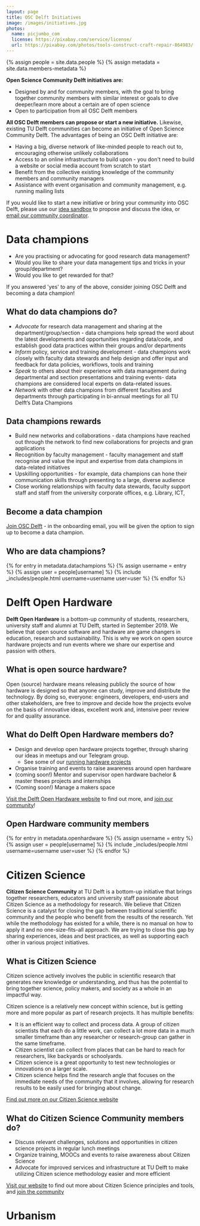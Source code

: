 ```yaml
---
layout: page
title: OSC Delft Initiatives
image: /images/initiatives.jpg
photos:
  name: picjumbo_com
  license: https://pixabay.com/service/license/
  url: https://pixabay.com/photos/tools-construct-craft-repair-864983/
---
```


{% assign people = site.data.people %}
{% assign metadata = site.data.members-metadata %}

**Open Science Community Delft initiatives are:**
- Designed by and for community members, with the goal to bring together community members with similar interest or goals to dive deeper/learn more about a certain are of open science
- Open to participation from all OSC Delft members

**All OSC Delft members can propose or start a new initiative.** Likewise, existing TU Delft communities can become an initiative of Open Science Community Delft. The advantages of being an OSC Delft initiative are:
- Having a big, diverse network of like-minded people to reach out to, encouraging otherwise unlikely collaborations
- Access to an online infrastructure to build upon - you don't need to build a website or social media account from scratch to start
- Benefit from the collective existing knowledge of the community members and community managers
- Assistance with event organisation and community management, e.g. running mailing lists

If you would like to start a new initiative or bring your community into OSC Delft, please use our [idea sandbox](https://github.com/osc-delft/ideas-and-plans) to propose and discuss the idea, or [email our community coordinator](mailto:openscience@tudelft.nl).

# Data champions

- Are you practising or advocating for good research data management?
- Would you like to share your data management tips and tricks in your group/department?
- Would you like to get rewarded for that?

If you answered 'yes' to any of the above, consider joining OSC Delft and becoming a data champion!

## What do data champions do?
- *Advocate* for research data management and sharing at the department/group/section - data champions help spread the word about the latest developments and opportunities regarding data/code, and establish good data practices within their groups and/or departments
- *Inform* policy, service and training development - data champions work closely with faculty data stewards and help design and offer input and feedback for data policies, workflows, tools and training
- *Speak* to others about their experience with data management during departmental and section presentations and training events- data champions are considered local experts on data-related issues.
- *Network* with other data champions from different faculties and departments through participating in bi-annual meetings for all TU Delft’s Data Champions

## Data champions rewards
- Build new networks and collaborations - data champions have reached out through the network to find new collaborations for projects and gran applications
- Recognition by faculty management - faculty management and staff recognise and value the input and expertise from data champions in data-related initiatives
- Upskilling opportunities - for example, data champions can hone their communication skills through presenting to a large, diverse audience
- Close working relationships with faculty data stewards, faculty support staff and staff from the university corporate offices, e.g. Library, ICT,


## Become a data champion
[Join OSC Delft](https://osc-delft.io/join) - in the onboarding email, you will be given the option to sign up to become a data champion.

## Who are data champions?

<div id = "datachampions" class="people">
{% for entry in metadata.datachampions %}
    {% assign username = entry %}
    {% assign user = people[username] %}
    {% include _includes/people.html username=username user=user %}
{% endfor %}
</div>

# Delft Open Hardware

**Delft Open Hardware** is a bottom-up community of students, researchers, university staff and alumni at TU Delft, started in September 2019. We believe that open source software and hardware are game changers in education, research and sustainability. This is why we work on open source hardware projects and run events where we share our expertise and passion with others.

## What is open source hardware?
Open (source) hardware means releasing publicly the source of how hardware is designed so that anyone can study, improve and distribute the technology. By doing so, everyone: engineers, developers, end-users and other stakeholders, are free to improve and decide how the projects evolve on the basis of innovative ideas,
excellent work and, intensive peer review for and quality assurance.

## What do Delft Open Hardware members do?
- Design and develop open hardware projects together, through sharing our ideas in meetups and our Telegram group.
  - See some of our [running hardware projects](https://delftopenhardware.nl/projects/)
- Organise training and events to raise awareness around open hardware
- (coming soon!) Mentor and supervisor open hardware bachelor & master theses projects and internships
- (Coming soon!) Manage a makers space

[Visit the Delft Open Hardware website](https://delftopenhardware.nl/) to find out more, and [join our community](https://docs.google.com/forms/d/e/1FAIpQLSdSR4w9Im24kFD_bJfGQ3pl8TsqOAIqJUTgEa9Rm22RzcAwkg/viewform)!

## Open Hardware community members

<div id = "openhardware" class="people">
{% for entry in metadata.openhardware %}
    {% assign username = entry %}
    {% assign user = people[username] %}
    {% include _includes/people.html username=username user=user %}
{% endfor %}
</div>

# Citizen Science
**Citizen Science Community** at TU Delft is a bottom-up initiative that brings together researchers, educators and university staff passionate about Citizen Science as a methodology for research. We believe that Citizen Science is a catalyst for closing the gap between traditional scientific community and the people who benefit from the results of the research. Yet while the methodology has existed for a while, there is no manual on how to apply it and no one-size-fits-all approach. We are trying to close this gap by sharing experiences, ideas and best practices, as well as supporting each other in various project initiatives.

## What is Citizen Science
Citizen science actively involves the public in scientific research that generates new knowledge or understanding, and thus has the potential to bring together science, policy makers, and society as a whole in an impactful way.

Citizen science is a relatively new concept within science, but is getting more and more popular as part of research projects. It has multiple benefits:
- It is an efficient way to collect and process data. A group of citizen scientists that each do a little work, can collect a lot more data in a much smaller timeframe than any researcher or research-group can gather in the same timeframe. 
- Citizen scientist can collect from places that can be hard to reach for researchers, like backyards or schoolyards. 
- Citizen science is a great opportunity to test new technologies or innovations on a larger scale.
- Citizen science helps find the research angle that focuses on the immediate needs of the community that it involves, allowing for research results to be easily used for bringing about change.

[Find out more on our Citizen Science website](https://www.tudelft.nl/citizenscience) 

## What do Citizen Science Community members do?
- Discuss relevant challenges, solutions and opportunities in citizen science projects in regular lunch meetings
- Organize training, MOOCs and events to raise awareness about Citizen Science
- Advocate for improved services and infrastructure at TU Delft to make utilizing Citizen science methodology easier and more efficient

[Visit our website](https://www.tudelft.nl/citizenscience) to find out more about Citizen Science principles and tools, and [join the community](https://docs.google.com/forms/d/e/1FAIpQLScaVcoGP5TceSZYd571EkaWUzTmlitjm9HUYxEkt4YZV_kMWg/viewform?usp=sf_link)


# Urbanism
